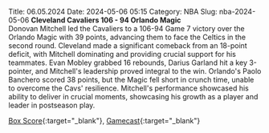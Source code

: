 Title: 06.05.2024
Date: 2024-05-06 05:15
Category: NBA 
Slug: nba-2024-05-06 
**Cleveland Cavaliers 106 - 94 Orlando Magic**  
Donovan Mitchell led the Cavaliers to a 106-94 Game 7 victory over the Orlando Magic with 39 points, advancing them to face the Celtics in the second round. Cleveland made a significant comeback from an 18-point deficit, with Mitchell dominating and providing crucial support for his teammates. Evan Mobley grabbed 16 rebounds, Darius Garland hit a key 3-pointer, and Mitchell's leadership proved integral to the win. Orlando's Paolo Banchero scored 38 points, but the Magic fell short in crunch time, unable to overcome the Cavs' resilience. Mitchell's performance showcased his ability to deliver in crucial moments, showcasing his growth as a player and leader in postseason play. 

[Box Score](https://www.nba.com/game/orl-vs-cle-0042300137/box-score){:target="_blank"}, [Gamecast](https://www.nba.com/game/orl-vs-cle-0042300137){:target="_blank"}<br>

